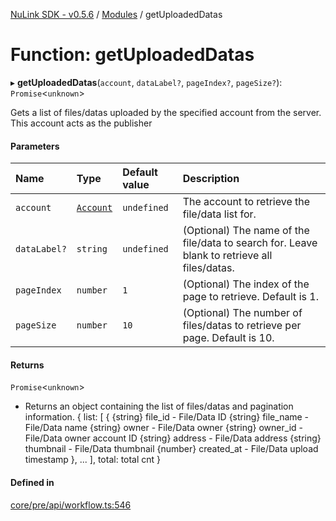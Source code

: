 [NuLink SDK - v0.5.6](../README.md) / [Modules](../modules.md) / getUploadedDatas

# Function: getUploadedDatas

▸ **getUploadedDatas**(`account`, `dataLabel?`, `pageIndex?`, `pageSize?`): `Promise`<`unknown`\>

Gets a list of files/datas uploaded by the specified account from the server. This account acts as the publisher

#### Parameters

| Name | Type | Default value | Description |
| :------ | :------ | :------ | :------ |
| `account` | [`Account`](../classes/Account.md) | `undefined` | The account to retrieve the file/data list for. |
| `dataLabel?` | `string` | `undefined` | (Optional) The name of the file/data to search for. Leave blank to retrieve all files/datas. |
| `pageIndex` | `number` | `1` | (Optional) The index of the page to retrieve. Default is 1. |
| `pageSize` | `number` | `10` | (Optional) The number of files/datas to retrieve per page. Default is 10. |

#### Returns

`Promise`<`unknown`\>

- Returns an object containing the list of files/datas and pagination information.
            {
                list: [
                  {
                    {string} file_id - File/Data ID
                    {string} file_name - File/Data name
                    {string} owner - File/Data owner
                    {string} owner_id - File/Data owner account ID
                    {string} address - File/Data address
                    {string} thumbnail - File/Data thumbnail
                    {number} created_at - File/Data upload timestamp
                  },
                  ...
                ],
                total: total cnt
            }

#### Defined in

[core/pre/api/workflow.ts:546](https://github.com/NuLink-network/nulink-sdk/blob/9e77a59/src/core/pre/api/workflow.ts#L546)
